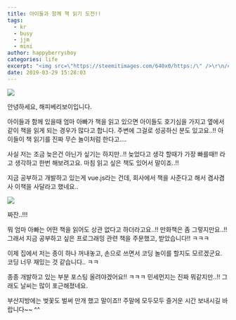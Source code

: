 ```yaml
---
title: 아이들과 함께 책 읽기 도전!!
tags:
  - kr
  - busy
  - jjm
  - mini
author: happyberrysboy
categories: life
excerpt: "<img src=\"https://steemitimages.com/640x0/https:/\" />\r\n/cdn.steemitimages.com/DQmU8hwnAWm29BmczzrLHGfxPhDsUyr8VQwF8UiFdRrFgjY/％EC％83％88％20％ED％8C％8C％EC％9D％BC％202019-02-27％2017.53.44_2.jpg)  안녕하세요, 해피베리보이입니다.  아이들과 함께 있을때 엄마 아빠가 책을 읽고 있으면 아이들도 호기심을 가지고 옆에서 ....."
date: 2019-03-29 15:28:03
---
```


![](https://steemitimages.com/640x0/https://cdn.steemitimages.com/DQmU8hwnAWm29BmczzrLHGfxPhDsUyr8VQwF8UiFdRrFgjY/％EC％83％88％20％ED％8C％8C％EC％9D％BC％202019-02-27％2017.53.44_2.jpg)

안녕하세요, 해피베리보이입니다.

아이들과 함께 있을때 엄마 아빠가 책을 읽고 있으면 아이들도 호기심을 가지고 옆에서 같이 책을 읽게 되는 경우가 많다고 합니다. 주변에 그걸로 성공하신 분도 있고요..!! 아이들이 책 읽기를 진짜 무슨 놀이처럼 한다고....

사실 저는 조금 늦은건 아닌가 싶기는 하지만..!! 늦었다고 생각 할때가 가장 빠를때!! 라고 생각하고 한번 해보려고요. 마침 읽고 싶은 책도 있어서 말이죠..!!

지금 공부하고 개발하고 있는게 vue.js라는 건데, 회사에서 책을 사준다고 해서 겸사겸사 이책을 사달라고 했네요..

![](https://cdn.steemitimages.com/DQmc22kEhCmRt3Lw9UAt6wcjNF7uuK25ZB5HH87Q3DG4X3X/image.png)
<Quick Start Vue.js>

짜잔..!!!

뭐 엄마 아빠는 어떤 책을 읽어도 상관 없다고 하더라고요..!! 만화책은 좀 그렇지만요..!!
그래서 지금 공부하고 싶은 프로그래밍 관련 책을 주문했고, 받았습니다!! ㅋㅋㅋ

이제 집에서 저는 종이 하나 꺼내놓고, 손으로 쓰면서 코딩 놀이를 할지도 모르겠군요. 코딩 너무 재밌는 것 같습니다.. ㅋㅋ

종종 개발하고 있는 부분 포스팅 올려야겠어요!! ㅋㅋㅋ
민세먼지는 진짜 뭐같지만..!! 그래도 날씨는 많이 포근해졌네요.



부산지방에는 벚꽃도 벌써 만개 했고 말이죠!!
주말에 모두모두 즐거운 시간 보내시길 바랍니다~~ ^^